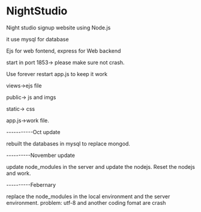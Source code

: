 # NightStudio
Night studio signup website using Node.js

it use mysql for database

Ejs for web fontend, express for Web backend

start in port 1853-> please make sure not crash.

Use forever restart app.js to keep it work

views->ejs file

public-> js and imgs

static-> css

app.js->work file.

-----------Oct update

rebuilt the databases in mysql to replace mongod.

----------November update

update node_modules in the server and update the nodejs. Reset the nodejs and work.

----------Febernary

replace the node_modules in the local environment and the server environment.
problem: utf-8 and another coding fomat are crash